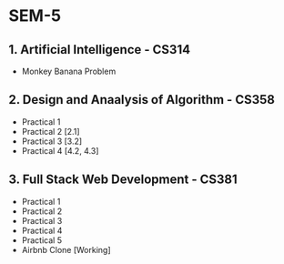 # SEM-5

## 1. Artificial Intelligence - CS314
  - Monkey Banana Problem

## 2. Design and Anaalysis of Algorithm - CS358
  - Practical 1 
  - Practical 2 [2.1]
  - Practical 3 [3.2]
  - Practical 4 [4.2, 4.3]
## 3. Full Stack Web Development - CS381
  - Practical 1
  - Practical 2
  - Practical 3
  - Practical 4
  - Practical 5
  - Airbnb Clone [Working]
